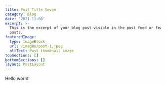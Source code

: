 ```yaml
---
title: Post Title Seven
category: Blog
date: '2021-11-08'
excerpt: >-
  This is the excerpt of your blog post visible in the post feed or featured
  posts.
featuredImage:
  type: ImageBlock
  url: /images/post-1.jpeg
  altText: Post thumbnail image
topSections: []
bottomSections: []
layout: PostLayout
---
```

Hello world!

